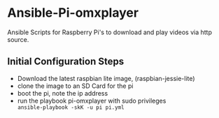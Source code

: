 # Ansible-Pi-omxplayer
Ansible Scripts for Raspberry Pi's to download and play videos via http source.

<h2> Initial Configuration Steps </h2>
<ul>
<li>Download the latest raspbian lite image, (raspbian-jessie-lite)</li>
<li>clone the image to an SD Card for the pi</li>
<li> boot the pi, note the ip address </li>
<li> run the playbook pi-omxplayer with sudo privileges </li>
<code>ansible-playbook -skK -u pi pi.yml </code>
</ul>
